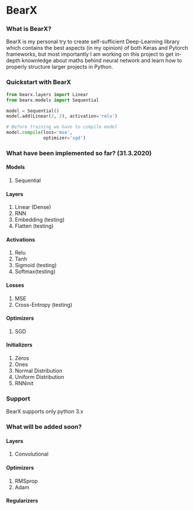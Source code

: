 # BearX
### What is BearX?
BearX is my personal try to create self-sufficient Deep-Learning library which contains the best aspects (in my opinion)
of both Keras and Pytorch frameworks, but most importantly I am working on this project to get in-depth knownledge about
maths behind neural network and learn how to properly structure larger projects in Python.
### Quickstart with BearX
```python
from bearx.layers import Linear
from bearx.models import Sequential

model = Sequential()
model.add(Linear(2, 2), activation='relu')

# Before training we have to compile model
model.compile(loss='mse',
              optimizer='sgd')
```
### What have been implemented so far? (31.3.2020)
#### Models
1) Sequential
#### Layers
1) Linear (Dense)
2) RNN
3) Embedding (testing)
4) Flatten (testing)
#### Activations
1) Relu
2) Tanh
3) Sigmoid (testing)
4) Softmax(testing)
#### Losses
1) MSE
2) Cross-Entropy (testing)
#### Optimizers
1) SGD
#### Initializers
1) Zeros
2) Ones
3) Normal Distribution
4) Uniform Distribution
5) RNNinit  
### Support
BearX supports only python 3.x  

  
### What will be added soon?
#### Layers
1) Convolutional
#### Optimizers
1) RMSprop
2) Adam
#### Regularizers
